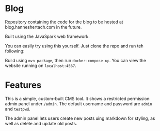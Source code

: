 # Blog
Repository containing the code for the blog to be hosted at blog.hanneshertach.com in the future.

Built using the JavaSpark web framework.

You can easily try using this yourself. Just clone the repo and run teh following:

Build using `mvn package`, then run `docker-compose up`. You can view the website running on `localhost:4567`.

# Features

This is a simple, custom-built CMS tool. It shows a restricted permission admin panel under `/admin`. The default username and password are `admin` and `testpwd`.

The admin panel lets users create new posts uing markdown for styling, as well as delete and update old posts.
